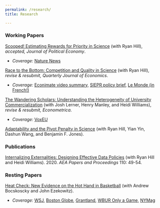 ```yaml
---
permalink: /research/
title: Research

---
```


### Working Papers

[Scooped! Estimating Rewards for Priority in Science]({{https://carolynstein.github.io}}/files/papers/scooped.pdf) (with Ryan Hill), *accepted, Journal of Political Economy*.
  - *Coverage:* [Nature News](https://www.nature.com/articles/d41586-019-03648-4)

[Race to the Bottom: Competition and Quality in Science]({{https://carolynstein.github.io}}/files/papers/comp_qual.pdf) (with Ryan Hill), *revise & resubmit, Quarterly Journal of Economics*.
  - *Coverage:* [Econimate video summary](https://www.youtube.com/watch?v=tVHONMdMj6U&ab_channel=econimate),  [SIEPR policy brief](https://siepr.stanford.edu/publications/policy-brief/race-bottom-how-competition-publish-first-can-hurt-scientific-quality), [Le Monde (in French!)](https://www.lemonde.fr/sciences/article/2022/05/03/quand-la-competition-nuit-gravement-a-la-qualite-de-la-recherche-scientifique_6124621_1650684.html)
 
[The Wandering Scholars: Understanding the Heterogeneity of University Commercialization]({{https://carolynstein.github.io}}/files/papers/universities.pdf) (with Josh Lerner, Henry Manley, and Heidi Williams), *revise & resubmit, Econometrica*.
  - *Coverage:* [VoxEU](https://cepr.org/voxeu/columns/commercialisation-university-research-role-people-versus-place)

[Adaptability and the Pivot Penalty in Science]({{https://carolynstein.github.io}}/files/papers/pivot.pdf) (with Ryan Hill, Yian Yin, Dashun Wang, and Benjamin F. Jones).


### Publications

[Internalizing Externalities: Designing Effective Data Policies]({{https://carolynstein.github.io}}/files/papers/Hill_Stein_Williams_2020.pdf) (with Ryan Hill and Heidi Williams). 2020. *AEA Papers and Proceedings* 110: 49-54.

### Resting Papers

[Heat Check: New Evidence on the Hot Hand in Basketball]({{https://carolynstein.github.io}}/files/papers/hot_hand.pdf) (with Andrew Bocskoscky and John Ezekowitz).
  - *Coverage:* [WSJ](https://www.wsj.com/articles/does-the-hot-hand-exist-in-basketball-1393541857), [Boston Globe](https://www.bostonglobe.com/ideas/2014/02/09/the-hot-hand-might-real-after-all/N8V34bGLWhPqk0Sx9yoHWI/story.html), [Grantland](https://grantland.com/the-triangle/biting-the-hot-hand-basketballs-enduring-streakiness-debate-rages-on/), [WBUR Only a Game](https://www.wbur.org/onlyagame/2014/05/24/basketball-hot-hand-harvard-research), [NYMag](https://www.thecut.com/2016/08/how-researchers-discovered-the-basketball-hot-hand.html#_ga=2.25685373.1594261654.1627605437-1506156713.1627605437)


